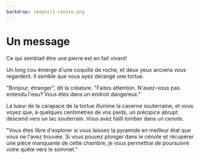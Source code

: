 ```yaml
---
backdrop: images/2-cenote.png
---
```


# Un message

Ce qui semblait être une pierre est en fait vivant!

Un long cou émerge d'une coquille de roche, et deux yeux anciens vous regardent. Il semble que vous ayez dérangé une tortue.

"Bonjour, étranger", dit la créature. "Faites attention. N'avez-vous pas entendu l'eau? Vous êtes dans un endroit dangereux."

La lueur de la carapace de la tortue illumine la caverne souterraine, et vous voyez que, à quelques centimètres de vos pieds, un précipice abrupt descend vers un lac souterrain. Vous avez failli tomber dans un cenote.

"Vous êtes libre d'explorer si vous laissez la pyramide en meilleur état que vous ne l'avez trouvée. Si vous pouvez plonger dans le cénote et récupérer une pièce manquante de cette chambre, je vous permettrai de poursuivre votre quête vers le sommet."

<Page url="433" instructions="" condition="none" action="Continuer" />
